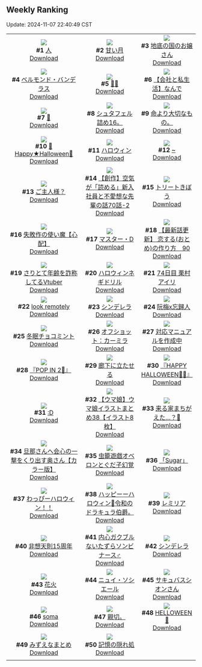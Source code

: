 ## Weekly Ranking
Update: 2024-11-07 22:40:49 CST

|      |      |      |
| :----: | :----: | :----: |
| ![](https://i.pixiv.re/c/240x480/img-master/img/2024/11/01/00/03/06/123872674_p0_master1200.jpg)<br>**#1** [人](https://www.pixiv.net/artworks/123872674)<br>[Download](https://i.pixiv.re/img-original/img/2024/11/01/00/03/06/123872674_p0.jpg) | ![](https://i.pixiv.re/c/240x480/img-master/img/2024/11/01/00/00/53/123872359_p0_master1200.jpg)<br>**#2** [甘い月](https://www.pixiv.net/artworks/123872359)<br>[Download](https://i.pixiv.re/img-original/img/2024/11/01/00/00/53/123872359_p0.png) | ![](https://i.pixiv.re/c/240x480/img-master/img/2024/11/01/07/30/04/123882201_p0_master1200.jpg)<br>**#3** [地底の国のお嬢さん](https://www.pixiv.net/artworks/123882201)<br>[Download](https://i.pixiv.re/img-original/img/2024/11/01/07/30/04/123882201_p0.jpg) |
| ![](https://i.pixiv.re/c/240x480/img-master/img/2024/11/01/00/00/50/123872348_p0_master1200.jpg)<br>**#4** [ベルモンド・バンデラス](https://www.pixiv.net/artworks/123872348)<br>[Download](https://i.pixiv.re/img-original/img/2024/11/01/00/00/50/123872348_p0.jpg) | ![](https://i.pixiv.re/c/240x480/img-master/img/2024/10/31/00/08/08/123830636_p0_master1200.jpg)<br>**#5** [💛🖤](https://www.pixiv.net/artworks/123830636)<br>[Download](https://i.pixiv.re/img-original/img/2024/10/31/00/08/08/123830636_p0.png) | ![](https://i.pixiv.re/c/240x480/img-master/img/2024/11/01/12/00/12/123886537_p0_master1200.jpg)<br>**#6** [【会社と私生活】なんで](https://www.pixiv.net/artworks/123886537)<br>[Download](https://i.pixiv.re/img-original/img/2024/11/01/12/00/12/123886537_p0.jpg) |
| ![](https://i.pixiv.re/c/240x480/img-master/img/2024/11/02/13/47/39/123920135_p0_master1200.jpg)<br>**#7** [🎃](https://www.pixiv.net/artworks/123920135)<br>[Download](https://i.pixiv.re/img-original/img/2024/11/02/13/47/39/123920135_p0.jpg) | ![](https://i.pixiv.re/c/240x480/img-master/img/2024/11/01/19/18/23/123895645_p0_master1200.jpg)<br>**#8** [シュタフェル詰め16。](https://www.pixiv.net/artworks/123895645)<br>[Download](https://i.pixiv.re/img-original/img/2024/11/01/19/18/23/123895645_p0.jpg) | ![](https://i.pixiv.re/c/240x480/img-master/img/2024/11/01/17/56/45/123893154_p0_master1200.jpg)<br>**#9** [命より大切なもの。](https://www.pixiv.net/artworks/123893154)<br>[Download](https://i.pixiv.re/img-original/img/2024/11/01/17/56/45/123893154_p0.jpg) |
| ![](https://i.pixiv.re/c/240x480/img-master/img/2024/11/01/00/00/33/123872280_p0_master1200.jpg)<br>**#10** [🎃Happy★Halloween🎃](https://www.pixiv.net/artworks/123872280)<br>[Download](https://i.pixiv.re/img-original/img/2024/11/01/00/00/33/123872280_p0.png) | ![](https://i.pixiv.re/c/240x480/img-master/img/2024/10/31/22/04/43/123865229_p0_master1200.jpg)<br>**#11** [ハロウィン](https://www.pixiv.net/artworks/123865229)<br>[Download](https://i.pixiv.re/img-original/img/2024/10/31/22/04/43/123865229_p0.png) | ![](https://i.pixiv.re/c/240x480/img-master/img/2024/11/01/00/00/20/123872215_p0_master1200.jpg)<br>**#12** [~](https://www.pixiv.net/artworks/123872215)<br>[Download](https://i.pixiv.re/img-original/img/2024/11/01/00/00/20/123872215_p0.jpg) |
| ![](https://i.pixiv.re/c/240x480/img-master/img/2024/11/01/00/02/14/123872573_p0_master1200.jpg)<br>**#13** [ご主人様？](https://www.pixiv.net/artworks/123872573)<br>[Download](https://i.pixiv.re/img-original/img/2024/11/01/00/02/14/123872573_p0.png) | ![](https://i.pixiv.re/c/240x480/img-master/img/2024/11/01/18/01/03/123893412_p0_master1200.jpg)<br>**#14** [【創作】空気が「読める」新入社員と不愛想な先輩の話70話-2](https://www.pixiv.net/artworks/123893412)<br>[Download](https://i.pixiv.re/img-original/img/2024/11/01/18/01/03/123893412_p0.jpg) | ![](https://i.pixiv.re/c/240x480/img-master/img/2024/10/31/21/46/49/123864148_p0_master1200.jpg)<br>**#15** [トリートきぼう](https://www.pixiv.net/artworks/123864148)<br>[Download](https://i.pixiv.re/img-original/img/2024/10/31/21/46/49/123864148_p0.jpg) |
| ![](https://i.pixiv.re/c/240x480/img-master/img/2024/11/02/10/50/19/123916648_p0_master1200.jpg)<br>**#16** [失敗作の使い魔【心配】](https://www.pixiv.net/artworks/123916648)<br>[Download](https://i.pixiv.re/img-original/img/2024/11/02/10/50/19/123916648_p0.png) | ![](https://i.pixiv.re/c/240x480/img-master/img/2024/11/02/00/00/24/123905596_p0_master1200.jpg)<br>**#17** [マスター・D](https://www.pixiv.net/artworks/123905596)<br>[Download](https://i.pixiv.re/img-original/img/2024/11/02/00/00/24/123905596_p0.jpg) | ![](https://i.pixiv.re/c/240x480/img-master/img/2024/11/01/12/50/42/123887536_p0_master1200.jpg)<br>**#18** [【最新話更新】 恋する(おとめ)の作り方　90](https://www.pixiv.net/artworks/123887536)<br>[Download](https://i.pixiv.re/img-original/img/2024/11/01/12/50/42/123887536_p0.png) |
| ![](https://i.pixiv.re/c/240x480/img-master/img/2024/11/01/20/15/56/123897446_p0_master1200.jpg)<br>**#19** [さりとて年齢を詐称してるVtuber](https://www.pixiv.net/artworks/123897446)<br>[Download](https://i.pixiv.re/img-original/img/2024/11/01/20/15/56/123897446_p0.png) | ![](https://i.pixiv.re/c/240x480/img-master/img/2024/11/01/00/06/53/123873013_p0_master1200.jpg)<br>**#20** [ハロウィンネギドリル](https://www.pixiv.net/artworks/123873013)<br>[Download](https://i.pixiv.re/img-original/img/2024/11/01/00/06/53/123873013_p0.png) | ![](https://i.pixiv.re/c/240x480/img-master/img/2024/11/01/00/04/44/123872835_p0_master1200.jpg)<br>**#21** [74日目 栗村アイリ](https://www.pixiv.net/artworks/123872835)<br>[Download](https://i.pixiv.re/img-original/img/2024/11/01/00/04/44/123872835_p0.png) |
| ![](https://i.pixiv.re/c/240x480/img-master/img/2024/11/01/00/00/12/123872166_p0_master1200.jpg)<br>**#22** [look remotely](https://www.pixiv.net/artworks/123872166)<br>[Download](https://i.pixiv.re/img-original/img/2024/11/01/00/00/12/123872166_p0.jpg) | ![](https://i.pixiv.re/c/240x480/img-master/img/2024/11/01/07/30/02/123882193_p0_master1200.jpg)<br>**#23** [シンデレラ](https://www.pixiv.net/artworks/123882193)<br>[Download](https://i.pixiv.re/img-original/img/2024/11/01/07/30/02/123882193_p0.jpg) | ![](https://i.pixiv.re/c/240x480/img-master/img/2024/11/01/18/08/50/123893681_p0_master1200.jpg)<br>**#24** [阮梅x忘歸人](https://www.pixiv.net/artworks/123893681)<br>[Download](https://i.pixiv.re/img-original/img/2024/11/01/18/08/50/123893681_p0.jpg) |
| ![](https://i.pixiv.re/c/240x480/img-master/img/2024/11/01/20/30/01/123897840_p0_master1200.jpg)<br>**#25** [冬眠チョコミント](https://www.pixiv.net/artworks/123897840)<br>[Download](https://i.pixiv.re/img-original/img/2024/11/01/20/30/01/123897840_p0.png) | ![](https://i.pixiv.re/c/240x480/img-master/img/2024/10/31/20/18/33/123859542_p0_master1200.jpg)<br>**#26** [オフショット：カーミラ](https://www.pixiv.net/artworks/123859542)<br>[Download](https://i.pixiv.re/img-original/img/2024/10/31/20/18/33/123859542_p0.jpg) | ![](https://i.pixiv.re/c/240x480/img-master/img/2024/11/01/07/03/55/123881767_p0_master1200.jpg)<br>**#27** [対応マニュアルを作成中](https://www.pixiv.net/artworks/123881767)<br>[Download](https://i.pixiv.re/img-original/img/2024/11/01/07/03/55/123881767_p0.jpg) |
| ![](https://i.pixiv.re/c/240x480/img-master/img/2024/10/31/00/21/23/123831442_p0_master1200.jpg)<br>**#28** [『POP IN 2🌟』](https://www.pixiv.net/artworks/123831442)<br>[Download](https://i.pixiv.re/img-original/img/2024/10/31/00/21/23/123831442_p0.png) | ![](https://i.pixiv.re/c/240x480/img-master/img/2024/11/01/00/30/04/123874245_p0_master1200.jpg)<br>**#29** [廊下に立たせる](https://www.pixiv.net/artworks/123874245)<br>[Download](https://i.pixiv.re/img-original/img/2024/11/01/00/30/04/123874245_p0.jpg) | ![](https://i.pixiv.re/c/240x480/img-master/img/2024/10/31/00/22/58/123831531_p0_master1200.jpg)<br>**#30** [『HAPPY HALLOWEEN🎃👻』](https://www.pixiv.net/artworks/123831531)<br>[Download](https://i.pixiv.re/img-original/img/2024/10/31/00/22/58/123831531_p0.png) |
| ![](https://i.pixiv.re/c/240x480/img-master/img/2024/11/01/13/08/14/123887830_p0_master1200.jpg)<br>**#31** [:D](https://www.pixiv.net/artworks/123887830)<br>[Download](https://i.pixiv.re/img-original/img/2024/11/01/13/08/14/123887830_p0.jpg) | ![](https://i.pixiv.re/c/240x480/img-master/img/2024/11/01/00/03/11/123872687_p0_master1200.jpg)<br>**#32** [【ウマ娘】ウマ娘イラストまとめ38【イラスト8枚】](https://www.pixiv.net/artworks/123872687)<br>[Download](https://i.pixiv.re/img-original/img/2024/11/01/00/03/11/123872687_p0.jpg) | ![](https://i.pixiv.re/c/240x480/img-master/img/2024/10/31/20/08/33/123859058_p0_master1200.jpg)<br>**#33** [来る家まちがえた…？🎃](https://www.pixiv.net/artworks/123859058)<br>[Download](https://i.pixiv.re/img-original/img/2024/10/31/20/08/33/123859058_p0.png) |
| ![](https://i.pixiv.re/c/240x480/img-master/img/2024/10/31/00/01/29/123829878_p0_master1200.jpg)<br>**#34** [旦那さんへ会心の一撃をくり出す奥さん【カラー版】](https://www.pixiv.net/artworks/123829878)<br>[Download](https://i.pixiv.re/img-original/img/2024/10/31/00/01/29/123829878_p0.jpg) | ![](https://i.pixiv.re/c/240x480/img-master/img/2024/11/01/17/53/01/123893064_p0_master1200.jpg)<br>**#35** [虫籠遊戯オベロンとぐだ子幻覚](https://www.pixiv.net/artworks/123893064)<br>[Download](https://i.pixiv.re/img-original/img/2024/11/01/17/53/01/123893064_p0.jpg) | ![](https://i.pixiv.re/c/240x480/img-master/img/2024/11/01/23/53/45/123905204_p0_master1200.jpg)<br>**#36** [「Sugar」](https://www.pixiv.net/artworks/123905204)<br>[Download](https://i.pixiv.re/img-original/img/2024/11/01/23/53/45/123905204_p0.png) |
| ![](https://i.pixiv.re/c/240x480/img-master/img/2024/11/01/00/00/50/123872351_p0_master1200.jpg)<br>**#37** [わっぴーハロウィン！！](https://www.pixiv.net/artworks/123872351)<br>[Download](https://i.pixiv.re/img-original/img/2024/11/01/00/00/50/123872351_p0.jpg) | ![](https://i.pixiv.re/c/240x480/img-master/img/2024/10/31/11/48/34/123844573_p0_master1200.jpg)<br>**#38** [ハッピーーハロウィン🎃令和のドラキュラ伯爵。](https://www.pixiv.net/artworks/123844573)<br>[Download](https://i.pixiv.re/img-original/img/2024/10/31/11/48/34/123844573_p0.jpg) | ![](https://i.pixiv.re/c/240x480/img-master/img/2024/10/31/00/51/56/123832824_p0_master1200.jpg)<br>**#39** [レミリア](https://www.pixiv.net/artworks/123832824)<br>[Download](https://i.pixiv.re/img-original/img/2024/10/31/00/51/56/123832824_p0.jpg) |
| ![](https://i.pixiv.re/c/240x480/img-master/img/2024/10/31/00/18/04/123831240_p0_master1200.jpg)<br>**#40** [非想天則15周年](https://www.pixiv.net/artworks/123831240)<br>[Download](https://i.pixiv.re/img-original/img/2024/10/31/00/18/04/123831240_p0.png) | ![](https://i.pixiv.re/c/240x480/img-master/img/2024/10/31/12/30/03/123845552_p0_master1200.jpg)<br>**#41** [内心ガクブルないたずらソンビナース♂](https://www.pixiv.net/artworks/123845552)<br>[Download](https://i.pixiv.re/img-original/img/2024/10/31/12/30/03/123845552_p0.png) | ![](https://i.pixiv.re/c/240x480/img-master/img/2024/11/01/00/00/56/123872366_p0_master1200.jpg)<br>**#42** [シンデレラ](https://www.pixiv.net/artworks/123872366)<br>[Download](https://i.pixiv.re/img-original/img/2024/11/01/00/00/56/123872366_p0.jpg) |
| ![](https://i.pixiv.re/c/240x480/img-master/img/2024/11/01/00/13/58/123873428_p0_master1200.jpg)<br>**#43** [花火](https://www.pixiv.net/artworks/123873428)<br>[Download](https://i.pixiv.re/img-original/img/2024/11/01/00/13/58/123873428_p0.jpg) | ![](https://i.pixiv.re/c/240x480/img-master/img/2024/11/01/00/00/21/123872217_p0_master1200.jpg)<br>**#44** [ニュイ・ソシエール](https://www.pixiv.net/artworks/123872217)<br>[Download](https://i.pixiv.re/img-original/img/2024/11/01/00/00/21/123872217_p0.png) | ![](https://i.pixiv.re/c/240x480/img-master/img/2024/11/01/00/02/54/123872649_p0_master1200.jpg)<br>**#45** [サキュバスシオンさん](https://www.pixiv.net/artworks/123872649)<br>[Download](https://i.pixiv.re/img-original/img/2024/11/01/00/02/54/123872649_p0.png) |
| ![](https://i.pixiv.re/c/240x480/img-master/img/2024/11/01/00/34/14/123874473_p0_master1200.jpg)<br>**#46** [soma](https://www.pixiv.net/artworks/123874473)<br>[Download](https://i.pixiv.re/img-original/img/2024/11/01/00/34/14/123874473_p0.png) | ![](https://i.pixiv.re/c/240x480/img-master/img/2024/11/01/00/59/06/123875420_p0_master1200.jpg)<br>**#47** [親切。](https://www.pixiv.net/artworks/123875420)<br>[Download](https://i.pixiv.re/img-original/img/2024/11/01/00/59/06/123875420_p0.jpg) | ![](https://i.pixiv.re/c/240x480/img-master/img/2024/10/31/20/03/29/123858230_p0_master1200.jpg)<br>**#48** [HELLOWEEN🎃](https://www.pixiv.net/artworks/123858230)<br>[Download](https://i.pixiv.re/img-original/img/2024/10/31/20/03/29/123858230_p0.png) |
| ![](https://i.pixiv.re/c/240x480/img-master/img/2024/11/02/11/05/36/123916912_p0_master1200.jpg)<br>**#49** [みずえなまとめ](https://www.pixiv.net/artworks/123916912)<br>[Download](https://i.pixiv.re/img-original/img/2024/11/02/11/05/36/123916912_p0.jpg) | ![](https://i.pixiv.re/c/240x480/img-master/img/2024/11/01/00/01/08/123872404_p0_master1200.jpg)<br>**#50** [記憶の隠れ処](https://www.pixiv.net/artworks/123872404)<br>[Download](https://i.pixiv.re/img-original/img/2024/11/01/00/01/08/123872404_p0.jpg) |
|      |

